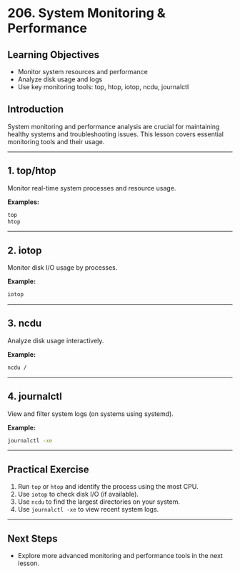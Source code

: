 # 206. System Monitoring & Performance

## Learning Objectives

- Monitor system resources and performance
- Analyze disk usage and logs
- Use key monitoring tools: top, htop, iotop, ncdu, journalctl

## Introduction

System monitoring and performance analysis are crucial for maintaining healthy systems and troubleshooting issues. This lesson covers essential monitoring tools and their usage.

---

## 1. top/htop

Monitor real-time system processes and resource usage.

**Examples:**

```bash
top
htop
```

---

## 2. iotop

Monitor disk I/O usage by processes.

**Example:**

```bash
iotop
```

---

## 3. ncdu

Analyze disk usage interactively.

**Example:**

```bash
ncdu /
```

---

## 4. journalctl

View and filter system logs (on systems using systemd).

**Example:**

```bash
journalctl -xe
```

---

## Practical Exercise

1. Run `top` or `htop` and identify the process using the most CPU.
2. Use `iotop` to check disk I/O (if available).
3. Use `ncdu` to find the largest directories on your system.
4. Use `journalctl -xe` to view recent system logs.

---

## Next Steps

- Explore more advanced monitoring and performance tools in the next lesson.
